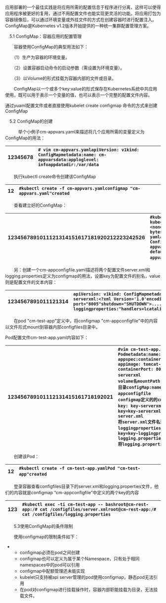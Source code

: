 应用部署的一个最佳实践是将应用所需的配置信息于程序进行分离，这样可以使得应用程序被更好的复用，通过不用配置文件也能实现更灵活的功能。将应用打包为容器镜像后，可以通过环境变量或外挂文件的方式在创建容器时进行配置注入。ConfigMap是Kubernetes v1.2版本开始提供的一种统一集群配置管理方案。

　5.1 ConfigMap：容器应用的配置管理

　　容器使用ConfigMap的典型用法如下：

　　（1）生产为容器的环境变量。

　　（2）设置容器启动命令的启动参数（需设置为环境变量）。

　　（3）以Volume的形式挂载为容器内部的文件或目录。

　　ConfigMap以一个或多个key:value的形式保存在Kubernetes系统中共应用使用，既可以用于表示一个变量的值，也可以表示一个完整的配置文件内容。

通过yuaml配置文件或者直接使用kubelet create configmap 命令的方式来创建ConfigMap

　5.2 ConfigMap的创建

　　　举个小例子cm-appvars.yaml来描述将几个应用所需的变量定义为ConfigMap的用法：

  


| 12345678 | `# vim cm-appvars.yamlapiVersion: v1kind: ConfigMapmetadata:name: cm-appvarsdata:apploglevel: infoappdatadir:/var/data` |
| :--- | :--- |




　　执行kubectl create命令创建该ConfigMap

| 12 | `#kubectl create -f cm-appvars.yamlconfigmap "cm-appvars.yaml"created` |
| :--- | :--- |


　　查看建立好的ConfigMap：

| 1234567891011121314151617181920212223242526 | `#kubectl get configmapNAME DATA AGEcm-appvars 2 3s[root@kubernetes-master ~]# kubectl describe configmap cm-appvarsName: cm-appvarsNamespace: defaultLabels: <none>Annotations: <none>Data====appdatadir: 9 bytesapploglevel: 4 bytes[root@kubernetes-master ~]# kubectl get configmap cm-appvars -o yamlapiVersion: v1data:appdatadir: /var/dataapploglevel: infokind: ConfigMapmetadata:creationTimestamp: 2017-04-14T06:03:36Zname: cm-appvarsnamespace: defaultresourceVersion:"571221"selfLink: /api/v1/namespaces/default/configmaps/cm-appvarsuid: 190323cb-20d8-11e7-94ec-000c29ac8d83　` |
| :--- | :--- |


　　另：创建一个cm-appconfigfile.yaml描述将两个配置文件server.xml和logging.properties定义为configmap的用法，设置key为配置文件的别名，value则是配置文件的文本内容：

| 1234567891011121314 | `apiVersion: v1kind: ConfigMapmetadata:name: cm-appvarsdata:key-serverxml:<?xml Version='1.0'encoding='utf-8'?><Server port="8005"shutdown="SHUTDOWN">.....</service></Server>key-loggingproperties:"handlers=lcatalina.org.apache.juli.FileHandler,...."` |
| :--- | :--- |


　　在pod "cm-test-app"定义中，将configmap "cm-appconfigfile"中的内容以文件形式mount到容器内部configfiles目录中。

Pod配置文件cm-test-app.yaml内容如下：

| 123456789101112131415161718192021 | `#vim cm-test-app.yamlapiVersion: v1kind: Podmetadata:name: cm-test-appspec:containers:- name: cm-test-appimage: tomcat-app:v1ports:- containerPort: 8080volumeMounts:- name: serverxml                          #引用volume名mountPath:/configfiles#挂载到容器内部目录configMap:name: cm-test-appconfigfile                  #使用configmap定义的的cm-appconfigfileitems:- key: key-serverxml                     #将key=key-serverxmlpath: server.xml                           #value将server.xml文件名进行挂载- key: key-loggingproperties                 #将key=key-loggingproperties    path: logging.properties                   #value将logging.properties文件名进行挂载　` |
| :--- | :--- |


　　创建该Pod：

| 12 | `#kubectl create -f cm-test-app.yamlPod "cm-test-app"created　　` |
| :--- | :--- |


　　登录容器查看configfiles目录下的server.xml和logging.properties文件，他们的内容就是configmap “cm-appconfigfile”中定义的两个key的内容

| 123 | `#kubectl exec -ti cm-test-app -- bashroot@cm-rest-app:/# cat /configfiles/server.xmlroot@cm-rest-app:/# cat /configfiles/logging.properties` |
| :--- | :--- |




　　5.3使用ConfigMap的条件限制

　　使用configmap的限制条件如下：

* * configmap必须在pod之间创建
  * configmap也可以定义为属于某个Namespace，只有处于相同namespaces中的pod可以引用
  * configmap中配额管理还未能实现
  * kubelet只支持被api server管理的pod使用configmap，静态pod无法引用
  * 在pod对configmap进行挂载操作时，容器内部职能挂载为目录，无法挂载文件。



